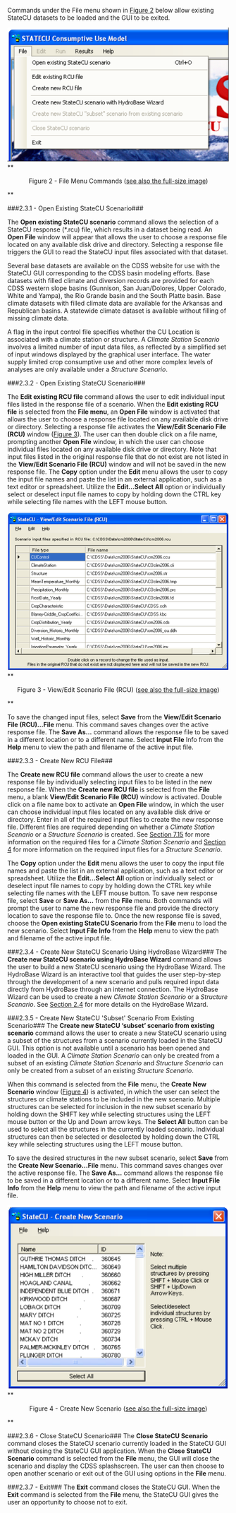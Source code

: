 Commands under the File menu shown in [Figure 2](#figure2) below allow existing StateCU datasets to be loaded and the GUI to be
exited. 

<a name="figure2"></a>
![FileMenu](figure2.PNG)
**<p style="text-align: center;">
Figure 2 - File Menu Commands (<a href="../figure2.PNG">see also the full-size image</a>)
</p>**

###2.3.1 - Open Existing StateCU Scenario###

The __Open existing StateCU scenario__ command allows the selection of a StateCU response (*.rcu) file,
which results in a dataset being read. An __Open File__ window will appear that allows the user to choose a
response file located on any available disk drive and directory. Selecting a response file triggers the GUI to
read the StateCU input files associated with that dataset.

Several base datasets are available on the CDSS website for use with the StateCU GUI corresponding to the
CDSS basin modeling efforts. Base datasets with filled climate and diversion records are provided for each
CDSS western slope basins (Gunnison, San Juan/Dolores, Upper Colorado, White and Yampa), the Rio
Grande basin and the South Platte basin. Base climate datasets with filled climate data are available for the
Arkansas and Republican basins. A statewide climate dataset is available without filling of missing climate
data.

A flag in the input control file specifies whether the CU Location is associated with a climate station or
structure. A _Climate Station Scenario_ involves a limited number of input data files, as reflected by a
simplified set of input windows displayed by the graphical user interface. The water supply limited crop
consumptive use and other more complex levels of analyses are only available under a _Structure Scenario_. 

###2.3.2 - Open Existing StateCU Scenario###

The __Edit existing RCU file__ command allows the user to edit individual input files listed in the response file
of a scenario. When the __Edit existing RCU file__ is selected from the __File menu__, an __Open File__ window is
activated that allows the user to choose a response file located on any available disk drive or directory.
Selecting a response file activates the __View/Edit Scenario File (RCU)__ window ([Figure 3](#figure3)). The user can
then double click on a file name, prompting another __Open File__ window, in which the user can choose
individual files located on any available disk drive or directory. Note that input files listed in the original
response file that do not exist are not listed in the __View/Edit Scenario File (RCU)__ window and will not be
saved in the new response file. The __Copy__ option under the __Edit__ menu allows the user to copy the input file
names and paste the list in an external application, such as a text editor or spreadsheet. Utilize the
__Edit…Select All__ option or individually select or deselect input file names to copy by holding down the
CTRL key while selecting file names with the LEFT mouse button. 

<a name="figure3"></a>
![ViewScenario](figure3.PNG)
**<p style="text-align: center;">
Figure 3 - View/Edit Scenario File (RCU) (<a href="../figure3.PNG">see also the full-size image</a>)
</p>**

To save the changed input files, select __Save__ from the __View/Edit Scenario File (RCU)…File__ menu. This
command saves changes over the active response file. The __Save As…__ command allows the response file to
be saved in a different location or to a different name. Select __Input File__ Info from the __Help__ menu to view
the path and filename of the active input file. 

###2.3.3 - Create New RCU File###

The __Create new RCU file__ command allows the user to create a new response file by individually selecting
input files to be listed in the new response file. When the __Create new RCU file__ is selected from the __File__
menu, a blank __View/Edit Scenario File (RCU)__ window is activated. Double click on a file name box to
activate an __Open File__ window, in which the user can choose individual input files located on any available
disk drive or directory. Enter in all of the required input files to create the new response file. Different files
are required depending on whether a _Climate Station Scenario_ or a _Structure Scenario_ is created. See
[Section 7.15](../FAQ/715.md) for more information on the required files for a _Climate Station Scenario_ and [Section 4](../InputDescription/41.md) for
more information on the required input files for a _Structure Scenario_.

The __Copy__ option under the __Edit__ menu allows the user to copy the input file names and paste the list in an
external application, such as a text editor or spreadsheet. Utilize the __Edit…Select All__ option or individually
select or deselect input file names to copy by holding down the CTRL key while selecting file names with
the LEFT mouse button. To save new response file, select __Save__ or __Save As…__ from the __File__ menu. Both
commands will prompt the user to name the new response file and provide the directory location to save the
response file to. Once the new response file is saved, choose the __Open existing StateCU Scenario__ from the
__File__ menu to load the new scenario. Select __Input File Info__ from the __Help__ menu to view the path and
filename of the active input file. 

###2.3.4 - Create New StateCU Scenario Using HydroBase Wizard###
The __Create new StateCU scenario using HydroBase Wizard__ command allows the user to build a new
StateCU scenario using the HydroBase Wizard. The HydroBase Wizard is an interactive tool that guides the
user step-by-step through the development of a new scenario and pulls required input data directly from
HydroBase through an internet connection. The HydroBase Wizard can be used to create a new _Climate
Station Scenario_ or a _Structure Scenario_. See [Section 2.4](../GUI/24.md) for more details on the HydroBase Wizard. 

###2.3.5 - Create New StateCU 'Subset' Scenario From Existing Scenario###
The __Create new StateCU ‘subset’ scenario from existing scenario__ command allows the user to create a
new StateCU scenario using a subset of the structures from a scenario currently loaded in the StateCU GUI.
This option is not available until a scenario has been opened and loaded in the GUI. A _Climate Station
Scenario_ can only be created from a subset of an existing _Climate Station Scenario_ and _Structure Scenario_
can only be created from a subset of an existing _Structure Scenario_.

When this command is selected from the __File__ menu, the __Create New Scenario__ window ([Figure 4](#figure4)) is
activated, in which the user can select the structures or climate stations to be included in the new scenario.
Multiple structures can be selected for inclusion in the new subset scenario by holding down the SHIFT key
while selecting structures using the LEFT mouse button or the Up and Down arrow keys. The __Select All__
button can be used to select all the structures in the currently loaded scenario. Individual structures can then
be selected or deselected by holding down the CTRL key while selecting structures using the LEFT mouse
button.

To save the desired structures in the new subset scenario, select __Save__ from the __Create New Scenario…File__
menu. This command saves changes over the active response file. The __Save As…__ command allows the
response file to be saved in a different location or to a different name. Select __Input File Info__ from the __Help__
menu to view the path and filename of the active input file. 

<a name="figure4"></a>
![NewScenario](figure4.PNG)
**<p style="text-align: center;">
Figure 4 - Create New Scenario (<a href="../figure4.PNG">see also the full-size image</a>)
</p>**

###2.3.6 - Close StateCU Scenario###
The __Close StateCU Scenario__ command closes the StateCU scenario currently loaded in the StateCU GUI
without closing the StateCU GUI application. When the __Close StateCU Scenario__ command is selected
from the __File__ menu, the GUI will close the scenario and display the CDSS splashscreen. The user can then
choose to open another scenario or exit out of the GUI using options in the __File__ menu. 

###2.3.7 - Exit###
The __Exit__ command closes the StateCU GUI. When the __Exit__ command is selected from the __File__ menu, the
StateCU GUI gives the user an opportunity to choose not to exit. 